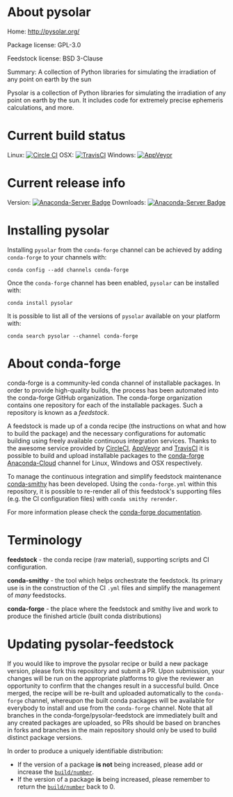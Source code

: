 About pysolar
=============

Home: http://pysolar.org/

Package license: GPL-3.0

Feedstock license: BSD 3-Clause

Summary: A collection of Python libraries for simulating the irradiation of any point on earth by the sun

Pysolar is a collection of Python libraries for simulating the irradiation of any point on earth by the sun.
It includes code for extremely precise ephemeris calculations, and more.


Current build status
====================

Linux: [![Circle CI](https://circleci.com/gh/conda-forge/pysolar-feedstock.svg?style=shield)](https://circleci.com/gh/conda-forge/pysolar-feedstock)
OSX: [![TravisCI](https://travis-ci.org/conda-forge/pysolar-feedstock.svg?branch=master)](https://travis-ci.org/conda-forge/pysolar-feedstock)
Windows: [![AppVeyor](https://ci.appveyor.com/api/projects/status/github/conda-forge/pysolar-feedstock?svg=True)](https://ci.appveyor.com/project/conda-forge/pysolar-feedstock/branch/master)

Current release info
====================
Version: [![Anaconda-Server Badge](https://anaconda.org/conda-forge/pysolar/badges/version.svg)](https://anaconda.org/conda-forge/pysolar)
Downloads: [![Anaconda-Server Badge](https://anaconda.org/conda-forge/pysolar/badges/downloads.svg)](https://anaconda.org/conda-forge/pysolar)

Installing pysolar
==================

Installing `pysolar` from the `conda-forge` channel can be achieved by adding `conda-forge` to your channels with:

```
conda config --add channels conda-forge
```

Once the `conda-forge` channel has been enabled, `pysolar` can be installed with:

```
conda install pysolar
```

It is possible to list all of the versions of `pysolar` available on your platform with:

```
conda search pysolar --channel conda-forge
```


About conda-forge
=================

conda-forge is a community-led conda channel of installable packages.
In order to provide high-quality builds, the process has been automated into the
conda-forge GitHub organization. The conda-forge organization contains one repository
for each of the installable packages. Such a repository is known as a *feedstock*.

A feedstock is made up of a conda recipe (the instructions on what and how to build
the package) and the necessary configurations for automatic building using freely
available continuous integration services. Thanks to the awesome service provided by
[CircleCI](https://circleci.com/), [AppVeyor](http://www.appveyor.com/)
and [TravisCI](https://travis-ci.org/) it is possible to build and upload installable
packages to the [conda-forge](https://anaconda.org/conda-forge)
[Anaconda-Cloud](http://docs.anaconda.org/) channel for Linux, Windows and OSX respectively.

To manage the continuous integration and simplify feedstock maintenance
[conda-smithy](http://github.com/conda-forge/conda-smithy) has been developed.
Using the ``conda-forge.yml`` within this repository, it is possible to re-render all of
this feedstock's supporting files (e.g. the CI configuration files) with ``conda smithy rerender``.

For more information please check the [conda-forge documentation](https://conda-forge.org/docs/).

Terminology
===========

**feedstock** - the conda recipe (raw material), supporting scripts and CI configuration.

**conda-smithy** - the tool which helps orchestrate the feedstock.
                   Its primary use is in the construction of the CI ``.yml`` files
                   and simplify the management of *many* feedstocks.

**conda-forge** - the place where the feedstock and smithy live and work to
                  produce the finished article (built conda distributions)


Updating pysolar-feedstock
==========================

If you would like to improve the pysolar recipe or build a new
package version, please fork this repository and submit a PR. Upon submission,
your changes will be run on the appropriate platforms to give the reviewer an
opportunity to confirm that the changes result in a successful build. Once
merged, the recipe will be re-built and uploaded automatically to the
`conda-forge` channel, whereupon the built conda packages will be available for
everybody to install and use from the `conda-forge` channel.
Note that all branches in the conda-forge/pysolar-feedstock are
immediately built and any created packages are uploaded, so PRs should be based
on branches in forks and branches in the main repository should only be used to
build distinct package versions.

In order to produce a uniquely identifiable distribution:
 * If the version of a package **is not** being increased, please add or increase
   the [``build/number``](http://conda.pydata.org/docs/building/meta-yaml.html#build-number-and-string).
 * If the version of a package **is** being increased, please remember to return
   the [``build/number``](http://conda.pydata.org/docs/building/meta-yaml.html#build-number-and-string)
   back to 0.